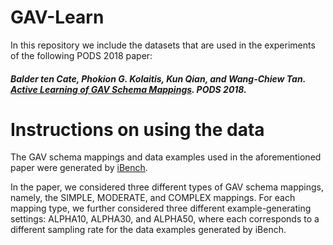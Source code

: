 # GAV-Learn
In this repository we include the datasets that are used in the experiments of the following PODS 2018 paper:

##### Balder ten Cate, Phokion G. Kolaitis, Kun Qian, and Wang-Chiew Tan. [Active Learning of GAV Schema Mappings](https://dl.acm.org/citation.cfm?id=3196959.3196974). PODS 2018.

# Instructions on using the data
The GAV schema mappings and data examples used in the aforementioned paper were generated by [iBench](https://bitbucket.org/ibencher/ibench).  

In the paper, we considered three different types of GAV schema mappings, namely, the SIMPLE, MODERATE, and COMPLEX mappings. For each mapping type, we further considered three different example-generating settings: ALPHA10, ALPHA30, and ALPHA50, where each corresponds to a different sampling rate for the data examples generated by iBench.


